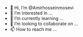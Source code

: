 - 👋 Hi, I’m @Amirhosseinmosevi
- 👀 I’m interested in ...
- 🌱 I’m currently learning ...
- 💞️ I’m looking to collaborate on ...
- 📫 How to reach me ...

<!---
Amirhosseinmosevi/Amirhosseinmosevi is a ✨ special ✨ repository because its `README.md` (this file) appears on your GitHub profile.
You can click the Preview link to take a look at your changes.
--->
